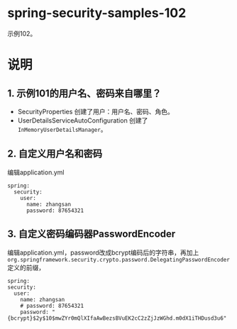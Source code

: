 # spring-security-samples-102
示例102。

# 说明
## 1. 示例101的用户名、密码来自哪里？
  - SecurityProperties
    创建了用户：用户名、密码、角色。
  - UserDetailsServiceAutoConfiguration
    创建了`InMemoryUserDetailsManager`。

## 2. 自定义用户名和密码
编辑application.yml
  ```
  spring:
    security:
      user:
        name: zhangsan
        password: 87654321
  ```

## 3. 自定义密码编码器PasswordEncoder
编辑application.yml，password改成bcrypt编码后的字符串，再加上`org.springframework.security.crypto.password.DelegatingPasswordEncoder`定义的前缀，
  ```
spring:
  security:
    user:
      name: zhangsan
      # password: 87654321
      password: "{bcrypt}$2y$10$mwZYr0mQlXIfaAwBezsBVuEK2cC2zZjJzWGhd.m0dX1iTHDusd3u6"
```
